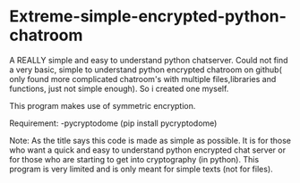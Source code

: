 # Extreme-simple-encrypted-python-chatroom
A REALLY simple and easy to understand python chatserver. Could not find a very basic, simple to understand python encrypted chatroom on github( only found more complicated chatroom's with multiple files,libraries and functions, just not simple enough). So i created one myself.

This program makes use of symmetric encryption.

Requirement:
-pycryptodome (pip install pycryptodome)


Note: As the title says this code is made as simple as possible. It is for those who want a quick and easy to understand python encrypted chat server or for those who
are starting to get into cryptography (in python). This program is very limited and is only meant for simple texts (not for files).
